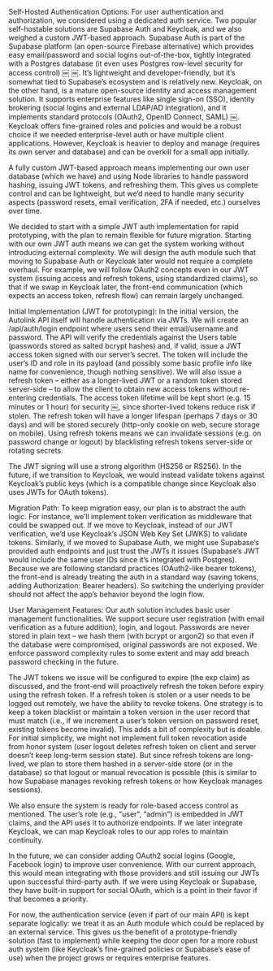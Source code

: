 Self-Hosted Authentication Options: For user authentication and authorization, we considered using a dedicated auth service. Two popular self-hostable solutions are Supabase Auth and Keycloak, and we also weighed a custom JWT-based approach. Supabase Auth is part of the Supabase platform (an open-source Firebase alternative) which provides easy email/password and social logins out-of-the-box, tightly integrated with a Postgres database (it even uses Postgres row-level security for access control) ￼ ￼. It’s lightweight and developer-friendly, but it’s somewhat tied to Supabase’s ecosystem and is relatively new. Keycloak, on the other hand, is a mature open-source identity and access management solution. It supports enterprise features like single sign-on (SSO), identity brokering (social logins and external LDAP/AD integration), and it implements standard protocols (OAuth2, OpenID Connect, SAML) ￼. Keycloak offers fine-grained roles and policies and would be a robust choice if we needed enterprise-level auth or have multiple client applications. However, Keycloak is heavier to deploy and manage (requires its own server and database) and can be overkill for a small app initially.

A fully custom JWT-based approach means implementing our own user database (which we have) and using Node libraries to handle password hashing, issuing JWT tokens, and refreshing them. This gives us complete control and can be lightweight, but we’d need to handle many security aspects (password resets, email verification, 2FA if needed, etc.) ourselves over time.

We decided to start with a simple JWT auth implementation for rapid prototyping, with the plan to remain flexible for future migration. Starting with our own JWT auth means we can get the system working without introducing external complexity. We will design the auth module such that moving to Supabase Auth or Keycloak later would not require a complete overhaul. For example, we will follow OAuth2 concepts even in our JWT system (issuing access and refresh tokens, using standardized claims), so that if we swap in Keycloak later, the front-end communication (which expects an access token, refresh flow) can remain largely unchanged.

Initial Implementation (JWT for prototyping): In the initial version, the Autolink API itself will handle authentication via JWTs. We will create an /api/auth/login endpoint where users send their email/username and password. The API will verify the credentials against the Users table (passwords stored as salted bcrypt hashes) and, if valid, issue a JWT access token signed with our server’s secret. The token will include the user’s ID and role in its payload (and possibly some basic profile info like name for convenience, though nothing sensitive). We will also issue a refresh token – either as a longer-lived JWT or a random token stored server-side – to allow the client to obtain new access tokens without re-entering credentials. The access token lifetime will be kept short (e.g. 15 minutes or 1 hour) for security ￼, since shorter-lived tokens reduce risk if stolen. The refresh token will have a longer lifespan (perhaps 7 days or 30 days) and will be stored securely (http-only cookie on web, secure storage on mobile). Using refresh tokens means we can invalidate sessions (e.g. on password change or logout) by blacklisting refresh tokens server-side or rotating secrets.

The JWT signing will use a strong algorithm (HS256 or RS256). In the future, if we transition to Keycloak, we would instead validate tokens against Keycloak’s public keys (which is a compatible change since Keycloak also uses JWTs for OAuth tokens).

Migration Path: To keep migration easy, our plan is to abstract the auth logic. For instance, we’ll implement token verification as middleware that could be swapped out. If we move to Keycloak, instead of our JWT verification, we’d use Keycloak’s JSON Web Key Set (JWKS) to validate tokens. Similarly, if we moved to Supabase Auth, we might use Supabase’s provided auth endpoints and just trust the JWTs it issues (Supabase’s JWT would include the same user IDs since it’s integrated with Postgres). Because we are following standard practices (OAuth2-like bearer tokens), the front-end is already treating the auth in a standard way (saving tokens, adding Authorization: Bearer <token> headers). So switching the underlying provider should not affect the app’s behavior beyond the login flow.

User Management Features: Our auth solution includes basic user management functionalities. We support secure user registration (with email verification as a future addition), login, and logout. Passwords are never stored in plain text – we hash them (with bcrypt or argon2) so that even if the database were compromised, original passwords are not exposed. We enforce password complexity rules to some extent and may add breach password checking in the future.

The JWT tokens we issue will be configured to expire (the exp claim) as discussed, and the front-end will proactively refresh the token before expiry using the refresh token. If a refresh token is stolen or a user needs to be logged out remotely, we have the ability to revoke tokens. One strategy is to keep a token blacklist or maintain a token version in the user record that must match (i.e., if we increment a user’s token version on password reset, existing tokens become invalid). This adds a bit of complexity but is doable. For initial simplicity, we might not implement full token revocation aside from honor system (user logout deletes refresh token on client and server doesn’t keep long-term session state). But since refresh tokens are long-lived, we plan to store them hashed in a server-side store (or in the database) so that logout or manual revocation is possible (this is similar to how Supabase manages revoking refresh tokens or how Keycloak manages sessions).

We also ensure the system is ready for role-based access control as mentioned. The user’s role (e.g., “user”, “admin”) is embedded in JWT claims, and the API uses it to authorize endpoints. If we later integrate Keycloak, we can map Keycloak roles to our app roles to maintain continuity.

In the future, we can consider adding OAuth2 social logins (Google, Facebook login) to improve user convenience. With our current approach, this would mean integrating with those providers and still issuing our JWTs upon successful third-party auth. If we were using Keycloak or Supabase, they have built-in support for social OAuth, which is a point in their favor if that becomes a priority.

For now, the authentication service (even if part of our main API) is kept separate logically: we treat it as an Auth module which could be replaced by an external service. This gives us the benefit of a prototype-friendly solution (fast to implement) while keeping the door open for a more robust auth system (like Keycloak’s fine-grained policies or Supabase’s ease of use) when the project grows or requires enterprise features.
